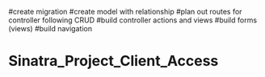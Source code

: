 #create migration
#create model with relationship
#plan out routes for controller following CRUD
#build controller actions and views 
#build forms (views)
#build navigation
# Sinatra_Project_Client_Access
